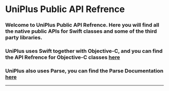 # UniPlus Public API Refrence

### Welcome to UniPlus Public API Refrence. Here you will find all the native public APIs for Swift classes and some of the third party libraries. 
### UniPlus uses Swift together with Objective-C, and you can find the API Refrence for Objective-C classes [here](file:///Users/JiaheLi/Desktop/UniPlus/~Docs/html/index.html)
### UniPlus also uses Parse, you can find the Parse Documentation [here](https://parseplatform.github.io/Parse-SDK-iOS-OSX/api/index.html)
---
